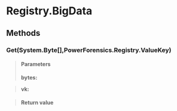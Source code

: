 ﻿


# Registry.BigData

## Methods


### Get(System.Byte[],PowerForensics.Registry.ValueKey)

> #### Parameters
> **bytes:** 

> **vk:** 

> #### Return value
> 